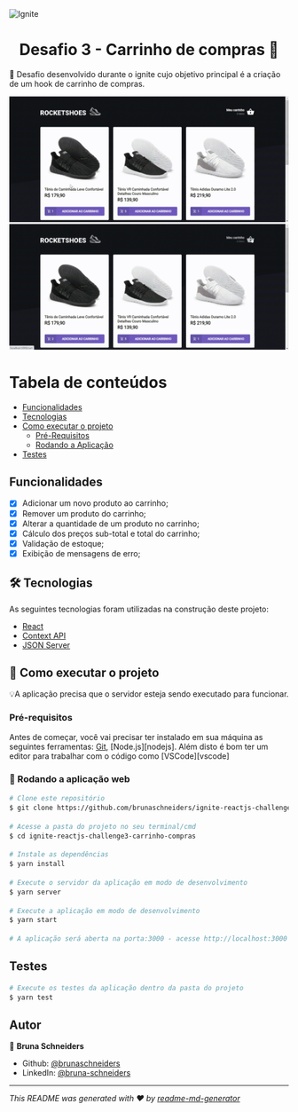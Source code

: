 <img alt="Ignite" src="https://www.notion.so/image/https%3A%2F%2Fs3-us-west-2.amazonaws.com%2Fsecure.notion-static.com%2F2fbacb7a-e460-44a3-8fc5-e66f96dae148%2Fcover-reactjs.png?table=block&id=57692167-7879-4019-a83f-544e79167b12&width=2560&userId=ea77c6a2-2649-4d12-bc25-b4ef60ba5ead&cache=v2" />

<h1 align="center">Desafio 3 - Carrinho de compras 👋</h1>

<p> 🚀 Desafio desenvolvido durante o ignite cujo objetivo principal é a criação de um hook de carrinho de compras. </p>

![](20210425_134126.gif)
![](20210425_134150.gif)


Tabela de conteúdos
=================
<!--ts-->
   * [Funcionalidades](#funcionalidades)
   * [Tecnologias](#🛠-tecnologias)
   * [Como executar o projeto](#🚀-como-executar-o-projeto)
      * [Pré-Requisitos](#pré-requisitos)
      * [Rodando a Aplicação](#🧭rodando-a-aplicação-web )
   * [Testes](#testes)
<!--te-->

## Funcionalidades

- [x] Adicionar um novo produto ao carrinho;
- [x] Remover um produto do carrinho;
- [x] Alterar a quantidade de um produto no carrinho;
- [x] Cálculo dos preços sub-total e total do carrinho;
- [x] Validação de estoque;
- [x] Exibição de mensagens de erro;

## 🛠 Tecnologias

As seguintes tecnologias foram utilizadas na construção deste projeto:
- [React](https://pt-br.reactjs.org/)
- [Context API](https://pt-br.reactjs.org/docs/context.html/)
- [JSON Server](https://www.npmjs.com/package/json-server)

## 🚀 Como executar o projeto

💡A aplicação precisa que o servidor esteja sendo executado para funcionar.

### Pré-requisitos

Antes de começar, você vai precisar ter instalado em sua máquina as seguintes ferramentas:
[Git](https://git-scm.com), [Node.js][nodejs]. 
Além disto é bom ter um editor para trabalhar com o código como [VSCode][vscode]

### 🧭 Rodando a aplicação web 

```bash
# Clone este repositório
$ git clone https://github.com/brunaschneiders/ignite-reactjs-challenge3-carrinho-compras.git

# Acesse a pasta do projeto no seu terminal/cmd
$ cd ignite-reactjs-challenge3-carrinho-compras

# Instale as dependências
$ yarn install

# Execute o servidor da aplicação em modo de desenvolvimento
$ yarn server

# Execute a aplicação em modo de desenvolvimento
$ yarn start

# A aplicação será aberta na porta:3000 - acesse http://localhost:3000
```

## Testes

```bash
# Execute os testes da aplicação dentro da pasta do projeto
$ yarn test
```

## Autor

👤 **Bruna Schneiders**

* Github: [@brunaschneiders](https://github.com/brunaschneiders)
* LinkedIn: [@bruna-schneiders](https://linkedin.com/in/bruna-schneiders)

***
_This README was generated with ❤️ by [readme-md-generator](https://github.com/kefranabg/readme-md-generator)_
